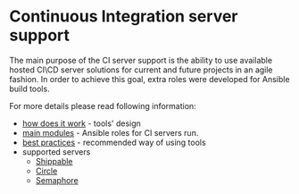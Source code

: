 # Continuous Integration server support

The main purpose of the CI server support is the ability to use available hosted CI\CD server solutions for current and future projects in an agile fashion.
In order to achieve this goal, extra roles were developed for Ansible build tools.

For more details please read following information:

  * [how does it work](how_does_it_work.md) - tools' design
  * [main modules](modules.md) - Ansible roles for CI servers run.
  * [best practices](best_practices.md) - recommended way of using tools
  * supported servers 
    * [Shippable](setup/shippable.md)
    * [Circle](setup/circle.md)
    * [Semaphore](setup/semaphore.md)
